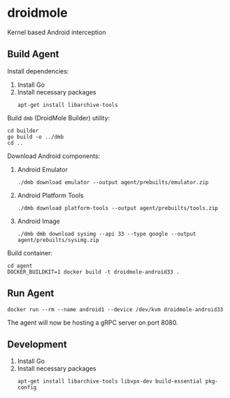 # droidmole

Kernel based Android interception

## Build Agent

Install dependencies:

1. Install Go
2. Install necessary packages
   ```
   apt-get install libarchive-tools
   ```

Build `dmb` (DroidMole Builder) utility:

```
cd builder
go build -o ../dmb
cd ..
```

Download Android components:

1. Android Emulator
   ```
   ./dmb download emulator --output agent/prebuilts/emulator.zip
   ```
2. Android Platform Tools
   ```
   ./dmb download platform-tools --output agent/prebuilts/tools.zip
   ```
3. Android Image
   ```
   ./dmb dmb download sysimg --api 33 --type google --output agent/prebuilts/sysimg.zip
   ```

Build container:

```
cd agent
DOCKER_BUILDKIT=1 docker build -t droidmole-android33 .
```

## Run Agent

```
docker run --rm --name android1 --device /dev/kvm droidmole-android33
```

The agent will now be hosting a gRPC server on port 8080.

## Development

1. Install Go
2. Install necessary packages
   ```
   apt-get install libarchive-tools libvpx-dev build-essential pkg-config
   ```
